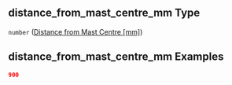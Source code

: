 ## distance\_from\_mast\_centre\_mm Type

`number` ([Distance from Mast Centre \[mm\]](iea43_wra_data_model-properties-measurement-location-measurement-location-properties-measurement-point-measurement-point-properties-interference-structures-interference-structures-properties-distance-from-mast-centre-mm.md))

## distance\_from\_mast\_centre\_mm Examples

```json
900
```
